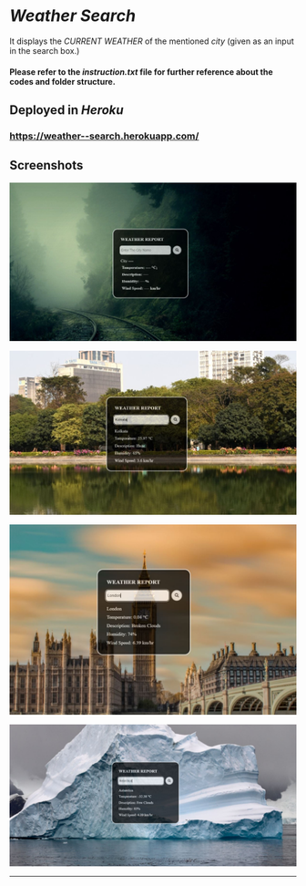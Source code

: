 # _Weather Search_

It displays the _CURRENT WEATHER_ of the mentioned *city* (given as an input in the search box.)

#### Please refer to the _instruction.txt_ file for further reference about the codes and folder structure.

## Deployed in _Heroku_

### https://weather--search.herokuapp.com/

## Screenshots

![Screenshot](https://github.com/arijit2002/weather/blob/main/screenshots/home.JPG)

![Screenshot](https://github.com/arijit2002/weather/blob/main/screenshots/search1.JPG)

![Screenshot](https://github.com/arijit2002/weather/blob/main/screenshots/search2.JPG)

![Screenshot](https://github.com/arijit2002/weather/blob/main/screenshots/search3.JPG)

**************************************************************************************************
